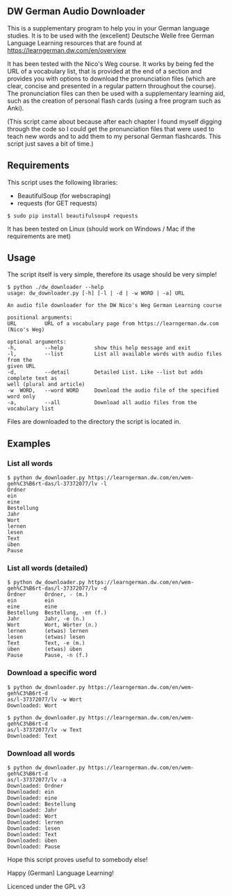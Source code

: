 ## DW German Audio Downloader

This is a supplementary program to help you in your German language studies.
It is to be used with the (excellent) Deutsche Welle free German Language Learning resources that are found at https://learngerman.dw.com/en/overview

It has been tested with the Nico's Weg course. It works by being fed the URL of a vocabulary list, that is provided at the end of a section and provides you with options to download the pronunciation files (which are clear, concise and presented in a regular pattern throughout the course).
The pronunciation files can then be used with a supplementary learning aid, such as the creation of personal flash cards (using a free program such as Anki).


(This script came about because after each chapter I found myself digging through the code so I could get the pronunciation files that were used to teach new words and to add them to my personal German flashcards. This script just saves a bit of time.)

## Requirements

This script uses the following libraries:

 - BeautifulSoup (for webscraping)
 - requests (for GET requests)
 

```$ sudo pip install beautifulsoup4 requests```

It has been tested on Linux (should work on Windows / Mac if the requirements are met)

## Usage

The script itself is very simple, therefore its usage should be very simple!

    $ python ./dw_downloader --help
    usage: dw_downloader.py [-h] [-l | -d | -w WORD | -a] URL  
      
    An audio file downloader for the DW Nico's Weg German Learning course  
      
    positional arguments:  
    URL 		URL of a vocabulary page from https://learngerman.dw.com (Nico's Weg)  
      
    optional arguments:  
    -h, 		--help 			show this help message and exit  
    -l, 		--list 			List all available words with audio files from the  
    given URL  
    -d, 		--detail 		Detailed List. Like --list but adds complete text as  
    well (plural and article)  
    -w 	WORD, 	--word WORD 	Download the audio file of the specified word only  
    -a, 		--all 			Download all audio files from the vocabulary list

Files are downloaded to the directory the script is located in. 

   
## Examples

### List all words 

    $ python dw_downloader.py https://learngerman.dw.com/en/wem-geh%C3%B6rt-das/l-37372077/lv -l
    Ordner 		 
    ein 	
    eine
    Bestellung
    Jahr  
    Wort
    lernen  
    lesen 
    Text  
    üben 
    Pause 

### List all words (detailed)

    $ python dw_downloader.py https://learngerman.dw.com/en/wem-geh%C3%B6rt-das/l-37372077/lv -d  
    Ordner 		Ordner, - (m.)  
    ein 		ein  
    eine 		eine  
    Bestellung 	Bestellung, -en (f.)  
    Jahr 		Jahr, -e (n.)  
    Wort 		Wort, Wörter (n.)  
    lernen 		(etwas) lernen  
    lesen 		(etwas) lesen  
    Text 		Text, -e (m.)  
    üben 		(etwas) üben  
    Pause 		Pause, -n (f.)  
   
### Download a specific word

    $ python dw_downloader.py https://learngerman.dw.com/en/wem-geh%C3%B6rt-d  
    as/l-37372077/lv -w Wort 
    Downloaded: Wort 

	$ python dw_downloader.py https://learngerman.dw.com/en/wem-geh%C3%B6rt-d  
    as/l-37372077/lv -w Text 
    Downloaded: Text  
     

### Download all words

    $ python dw_downloader.py https://learngerman.dw.com/en/wem-geh%C3%B6rt-d  
    as/l-37372077/lv -a  
    Downloaded: Ordner  
    Downloaded: ein  
    Downloaded: eine  
    Downloaded: Bestellung  
    Downloaded: Jahr  
    Downloaded: Wort  
    Downloaded: lernen  
    Downloaded: lesen  
    Downloaded: Text  
    Downloaded: üben  
    Downloaded: Pause  

Hope this script proves useful to somebody else!

Happy (German) Language Learning!
 
Licenced under the GPL v3